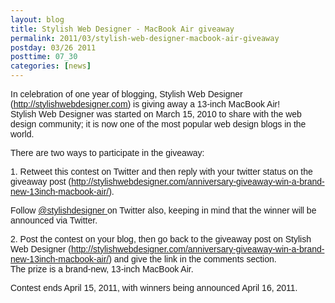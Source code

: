 ```yaml
---
layout: blog
title: Stylish Web Designer - MacBook Air giveaway
permalink: 2011/03/stylish-web-designer-macbook-air-giveaway
postday: 03/26 2011
posttime: 07_30
categories: [news]
---
```


<div style="font-family: Arial,Helvetica,sans-serif;">
In celebration of one year of blogging, Stylish Web Designer (<a href="http://stylishwebdesigner.com" target="new">http://stylishwebdesigner.com</a>) is giving away a 13-inch MacBook Air!&nbsp; 
</div>
<div style="font-family: Arial,Helvetica,sans-serif;">Stylish Web  Designer was started on March 15, 2010 to share with the web design community; it is now one of the most  popular web design blogs in the world.&nbsp;</div>

<div style="font-family: Arial,Helvetica,sans-serif;">

There are two ways to participate in the giveaway:&nbsp;</div>

<div style="font-family: Arial,Helvetica,sans-serif;">1. Retweet this contest on Twitter and then reply with your twitter status on the giveaway post (<a href="http://stylishwebdesigner.com/anniversary-giveaway-win-a-brand-new-13inch-macbook-air/" target="new">http://stylishwebdesigner.com/anniversary-giveaway-win-a-brand-new-13inch-macbook-air/</a>). 

Follow <a href="http://twitter.com/stylishdesigner" target="new">@stylishdesigner </a>on Twitter also, keeping in mind that the winner will be announced via Twitter.</div>

<div style="font-family: Arial,Helvetica,sans-serif;">2. Post the contest on your blog, then go back to the giveaway post on Stylish Web Designer (<a href="http://stylishwebdesigner.com/anniversary-giveaway-win-a-brand-new-13inch-macbook-air/" target="new">http://stylishwebdesigner.com/anniversary-giveaway-win-a-brand-new-13inch-macbook-air/</a>) and give the link in the comments section. </div>
<div style="font-family: Arial,Helvetica,sans-serif;">The prize is a brand-new, 13-inch MacBook Air. 

Contest ends April 15, 2011, with winners being announced April 16, 2011. </div> 
<div style='clear: both;'></div>
